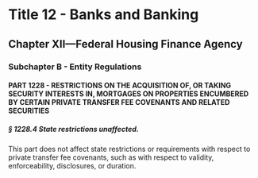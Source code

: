 
# Title 12 - Banks and Banking
## Chapter XII—Federal Housing Finance Agency
### Subchapter B - Entity Regulations
#### PART 1228 - RESTRICTIONS ON THE ACQUISITION OF, OR TAKING SECURITY INTERESTS IN, MORTGAGES ON PROPERTIES ENCUMBERED BY CERTAIN PRIVATE TRANSFER FEE COVENANTS AND RELATED SECURITIES
##### § 1228.4 State restrictions unaffected.

This part does not affect state restrictions or requirements with respect to private transfer fee covenants, such as with respect to validity, enforceability, disclosures, or duration.
